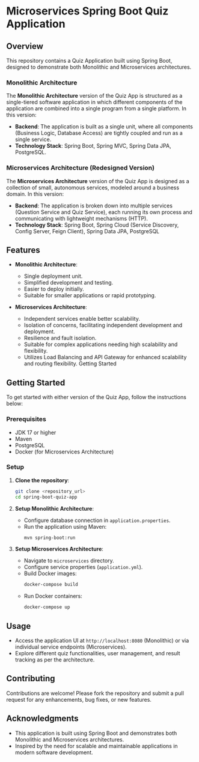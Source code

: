 # Microservices Spring Boot Quiz Application

## Overview

This repository contains a Quiz Application built using Spring Boot, designed to demonstrate both Monolithic and Microservices architectures.

### Monolithic Architecture

The **Monolithic Architecture** version of the Quiz App is structured as a single-tiered software application in which different components of the application are combined into a single program from a single platform. In this version:

- **Backend**: The application is built as a single unit, where all components (Business Logic, Database Access) are tightly coupled and run as a single service.
- **Technology Stack**: Spring Boot, Spring MVC, Spring Data JPA, PostgreSQL.

### Microservices Architecture (Redesigned Version)

The **Microservices Architecture** version of the Quiz App is designed as a collection of small, autonomous services, modeled around a business domain. In this version:

- **Backend**: The application is broken down into multiple services (Question Service and Quiz Service), each running its own process and communicating with lightweight mechanisms (HTTP).
- **Technology Stack**: Spring Boot, Spring Cloud (Service Discovery, Config Server, Feign Client), Spring Data JPA, PostgreSQL

## Features

- **Monolithic Architecture**:
  - Single deployment unit.
  - Simplified development and testing.
  - Easier to deploy initially.
  - Suitable for smaller applications or rapid prototyping.

- **Microservices Architecture**:
  - Independent services enable better scalability.
  - Isolation of concerns, facilitating independent development and deployment.
  - Resilience and fault isolation.
  - Suitable for complex applications needing high scalability and flexibility.
  - Utilizes Load Balancing and API Gateway for enhanced scalability and routing flexibility.
Getting Started

## Getting Started

To get started with either version of the Quiz App, follow the instructions below:

### Prerequisites

- JDK 17 or higher
- Maven
- PostgreSQL
- Docker (for Microservices Architecture)

### Setup

1. **Clone the repository**:
   ```bash
   git clone <repository_url>
   cd spring-boot-quiz-app
   ```

2. **Setup Monolithic Architecture**:
   - Configure database connection in `application.properties`.
   - Run the application using Maven:
     ```bash
     mvn spring-boot:run
     ```

3. **Setup Microservices Architecture**:
   - Navigate to `microservices` directory.
   - Configure service properties (`application.yml`).
   - Build Docker images:
     ```bash
     docker-compose build
     ```
   - Run Docker containers:
     ```bash
     docker-compose up
     ```

## Usage

- Access the application UI at `http://localhost:8080` (Monolithic) or via individual service endpoints (Microservices).
- Explore different quiz functionalities, user management, and result tracking as per the architecture.

## Contributing

Contributions are welcome! Please fork the repository and submit a pull request for any enhancements, bug fixes, or new features.


## Acknowledgments

- This application is built using Spring Boot and demonstrates both Monolithic and Microservices architectures.
- Inspired by the need for scalable and maintainable applications in modern software development.
